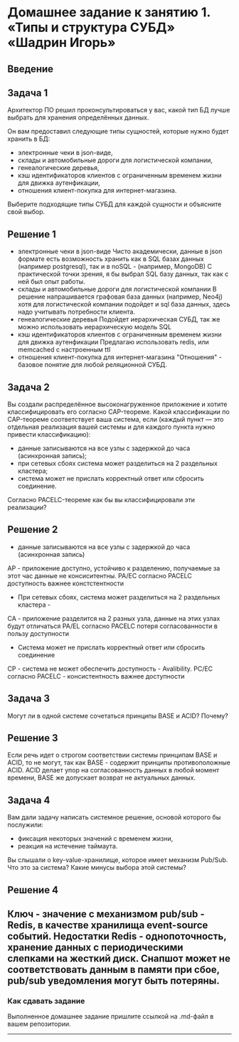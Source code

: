 # Домашнее задание к занятию 1. «Типы и структура СУБД» «Шадрин Игорь» 

## Введение


## Задача 1

Архитектор ПО решил проконсультироваться у вас, какой тип БД 
лучше выбрать для хранения определённых данных.

Он вам предоставил следующие типы сущностей, которые нужно будет хранить в БД:

- электронные чеки в json-виде,
- склады и автомобильные дороги для логистической компании,
- генеалогические деревья,
- кэш идентификаторов клиентов с ограниченным временем жизни для движка аутенфикации,
- отношения клиент-покупка для интернет-магазина.

Выберите подходящие типы СУБД для каждой сущности и объясните свой выбор.

## Решение 1
- электронные чеки в json-виде
Чисто академически, данные в json формате есть возможность хранить как в SQL базах данных (например postgresql), так и в noSQL - (например, MongoDB) С практической точки зрения, я бы выбрал SQL базу данных, так как с ней был опыт работы.
- склады и автомобильные дороги для логистической компании
В решение напрашивается графовая база данных (например, Neo4j) хотя для логистической компании подойдет и sql база данных, здесь надо учитывать потребности клиента.
- генеалогические деревья
Подойдет иерархическая СУБД, так же можно использовать иерархическую модель SQL
- кэш идентификаторов клиентов с ограниченным временем жизни для движка аутенфикации
Предлагаю использовать redis, или memcached с настроенным ttl
- отношения клиент-покупка для интернет-магазина
"Отношения" - базовое понятие для любой реляционной СУБД.
## Задача 2

Вы создали распределённое высоконагруженное приложение и хотите классифицировать его согласно 
CAP-теореме. Какой классификации по CAP-теореме соответствует ваша система, если 
(каждый пункт — это отдельная реализация вашей системы и для каждого пункта нужно привести классификацию):

- данные записываются на все узлы с задержкой до часа (асинхронная запись);
- при сетевых сбоях система может разделиться на 2 раздельных кластера;
- система может не прислать корректный ответ или сбросить соединение.

Согласно PACELC-теореме как бы вы классифицировали эти реализации?

## Решение 2

- данные записываются на все узлы с задержкой до часа (асинхронная запись)

AP - приложение доступно, устойчиво к разделению, получаемые за этот час данные не консиситентны.
PA/EС согласно PACELC доступность важнее констстентности

- При сетевых сбоях, система может разделиться на 2 раздельных кластера -

CA - приложение разделится на 2 разных узла, данные на этих узлах будут отличаться
PA/EL согласно PACELC потеря согласованности в пользу доступности

- Система может не прислать корректный ответ или сбросить соединение 

CP - система не может обеспечить доступность - Avalibility.
PC/EC согласно PACELC - консистентность важнее доступности

## Задача 3

Могут ли в одной системе сочетаться принципы BASE и ACID? Почему?

## Решение 3

Если речь идет о строгом соответствии системы принципам BASE и ACID, то не могут, так как BASE - содержит принципы противоположные ACID. ACID делает упор на согласованность данных в любой момент времени, BASE же допускает возврат не актуальных данных.


## Задача 4

Вам дали задачу написать системное решение, основой которого бы послужили:

- фиксация некоторых значений с временем жизни,
- реакция на истечение таймаута.

Вы слышали о key-value-хранилище, которое имеет механизм Pub/Sub. 
Что это за система? Какие минусы выбора этой системы?

## Решение 4

Ключ - значение с механизмом pub/sub - Redis, в качестве хранилища event-source событий. 
Недостатки Redis - однопоточность, хранение данных с периодическими слепками на жесткий диск. Снапшот может не соответствовать данным в памяти при сбое, pub/sub уведомления могут быть потеряны.
---

### Как cдавать задание

Выполненное домашнее задание пришлите ссылкой на .md-файл в вашем репозитории.

---

